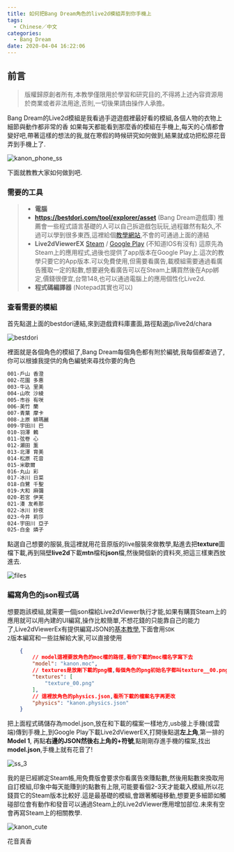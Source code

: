 ```yaml
---
title: 如何把Bang Dream角色的live2d模組弄到你手機上
tags:
  - Chinese／中文
categories:
  - Bang Dream
date: 2020-04-04 16:22:06
---
```



## 前言

> 版權歸原創者所有,本教學僅限用於學習和研究目的,不得將上述內容資源用於商業或者非法用途,否則,一切後果請由操作人承擔。

Bang Dream的Live2d模組是我看過手遊遊戲裡最好看的模組,各個人物的衣物上細節與動作都非常的香
如果每天都能看到那麼香的模組在手機上,每天的心情都會變好吧,帶著這樣的想法的我,就在寒假的時候研究如何做到,結果就成功把松原花音弄到手機上了.

![kanon_phone_ss](/images/phone_ss_kanon.jpg)

下面就教教大家如何做到吧.

### 需要的工具

> - **電腦**
> - **https://bestdori.com/tool/explorer/asset** (Bang Dream遊戲庫)
> 推薦會一些程式語言基礎的人可以自己拆遊戲包玩玩,過程雖然有點久,不過可以學到很多東西,這裡給個[教學網站](https://home.gamer.com.tw/creationDetail.php?sn=4157677),不會的可通過上面的連結
> - **Live2dViewerEX**  [Steam](https://store.steampowered.com/app/616720/Live2DViewerEX/) / [Google Play](https://play.google.com/store/apps/details?id=com.pavostudio.live2dviewerex) (不知道IOS有沒有)
> 這原先為Steam上的應用程式,過後也提供了app版本在Google Play上.這次的教學只要它的App版本.可以免費使用,但需要看廣告,載模組需要通過看廣告獲取一定的點數,想要避免看廣告可以在Steam上購買然後在App綁定,價錢很便宜,台幣148,也可以通過電腦上的應用個性化Live2d.
> - **程式碼編譯器** (Notepad其實也可以)

### 查看需要的模組

首先點選上面的bestdori連結,來到遊戲資料庫畫面,路徑點選jp/live2d/chara

![bestdori](/images/bestdori_ss.jpg)

裡面就是各個角色的模組了,Bang Dream每個角色都有附於編號,我每個都查過了,你可以根據我提供的角色編號來尋找你要的角色

``` HTML
001-戶山 香澄
002-花園 多惠
003-牛込 里美
004-山吹 沙綾
005-市谷 有咲
006-美竹 蘭
007-青葉 摩卡
008-上原 緋瑪麗
009-宇田川 巴
010-羽澤 鶇
011-弦卷 心
012-瀬田 薰
013-北澤 育美
014-松原 花音
015-米歇爾
016-丸山 彩
017-冰川 日菜
018-白鷺 千聖
019-大和 麻彌
020-若宮 伊芙
021-湊 友希那
022-冰川 紗夜
023-今井 莉莎
024-宇田川 亞子
025-白金 燐子
```

點選自己想要的服裝,我這裡就用花音原版的live服裝來做教學,點進去把**texture**圖檔下載,再到隔壁**live2d**下載**mtn**檔和**json**檔,然後開個新的資料夾,把這三樣東西放進去.

![files](/images/file_bestdori.jpg)

### 編寫角色的json程式碼

想要跑該模組,就需要一個json檔給Live2dViewer執行才能,如果有購買Steam上的應用就可以用內建的UI編寫,操作比較簡單,不想花錢的只能靠自己的能力了,Live2dViewerEx有提供編寫JSON的[基本教學](https://live2d.pavostudio.com/doc/zh-cn/live2d/model-config-sdk2/),下面會用<code>SDK 2</code>版本編寫和一些註解給大家,可以直接使用

``` json
    {
        // model這裡要放角色的moc檔的路徑,看你下載的moc檔名字寫下去
        "model": "kanon.moc",
        // textures是放剛下載的png檔,每個角色的png初始名字都叫texture__00.png,你有改名才需要改
        "textures": [
            "texture_00.png"
        ],
        // 這裡放角色的physics.json,看所下載的檔案名字再更改
        "physics": "kanon.physics.json"
    }
```

把上面程式碼儲存為model.json,放在和下載的檔案一樣地方,usb接上手機(或雲端)傳到手機上,到Google Play下載Live2dViewerEX,打開後點選**左上角**,第一排的**Model 1**, 再點**右邊的JSON然後右上角的+符號**,點剛剛存進手機的檔案,找出**model.json**,手機上就有花音了!

![ss_3](/images/phone_ss_live2dviewer1.jpg)

我的是已經綁定Steam帳,用免費版會要求你看廣告來賺點數,然後用點數來換取用自訂模組,印象中每天能賺到的點數有上限,可能要看個2-3天才能載入模組,所以花錢買它的Steam版本比較好.這是最基礎的模組,會跟著觸碰移動,想要更多細節如觸碰部位會有動作和發音可以通過Steam上的Live2dViewer應用增加部位.未來有空會再寫Steam上的相關教學.

![kanon_cute](https://media1.tenor.com/images/fd4206ae01793c263529528951f7228f/tenor.gif)

花音真香
